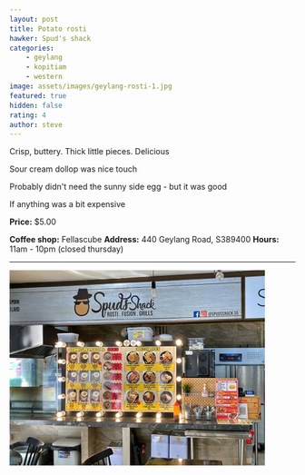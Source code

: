 ```yaml
---
layout: post
title: Potato rosti
hawker: Spud's shack
categories: 
    - geylang
    - kopitiam
    - western
image: assets/images/geylang-rosti-1.jpg
featured: true
hidden: false
rating: 4
author: steve
---
```


Crisp, buttery. Thick little pieces. Delicious

Sour cream dollop was nice touch

Probably didn't need the sunny side egg - but it was good

If anything was a bit expensive

**Price:** $5.00  

**Coffee shop:** Fellascube
**Address:** 440 Geylang Road, S389400
**Hours:** 11am - 10pm (closed thursday)  

***  

![Spud's shack hawker stall](/assets/images/geylang-rosti-2.jpg "Spud's shack hawker stall")